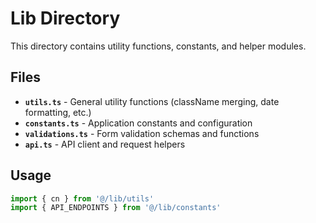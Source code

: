 # Lib Directory

This directory contains utility functions, constants, and helper modules.

## Files

- **`utils.ts`** - General utility functions (className merging, date formatting, etc.)
- **`constants.ts`** - Application constants and configuration
- **`validations.ts`** - Form validation schemas and functions
- **`api.ts`** - API client and request helpers

## Usage

```typescript
import { cn } from '@/lib/utils'
import { API_ENDPOINTS } from '@/lib/constants'
``` 